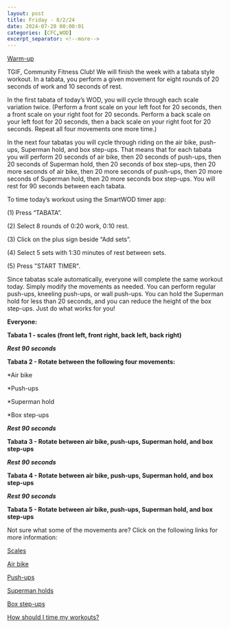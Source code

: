 ```yaml
---
layout: post
title: Friday - 8/2/24
date: 2024-07-28 00:00:01
categories: [CFC,WOD]
excerpt_separator: <!--more-->
---
```


[Warm-up](https://communityfitnessclub.wixsite.com/website/post/basic-full-body-warm-up)

TGIF, Community Fitness Club! We will finish the week with a tabata style workout. In a tabata, you perform a given movement for eight rounds of 20 seconds of work and 10 seconds of rest.

In the first tabata of today’s WOD, you will cycle through each scale variation twice. (Perform a front scale on your left foot for 20 seconds, then a front scale on your right foot for 20 seconds. Perform a back scale on your left foot for 20 seconds, then a back scale on your right foot for 20 seconds. Repeat all four movements one more time.)

In the next four tabatas you will cycle through riding on the air bike, push-ups, Superman hold, and box step-ups. That means that for each tabata you will perform 20 seconds of air bike, then 20 seconds of push-ups, then 20 seconds of Superman hold, then 20 seconds of box step-ups, then 20 more seconds of air bike, then 20 more seconds of push-ups, then 20 more seconds of Superman hold, then 20 more seconds box step-ups. You will rest for 90 seconds between each tabata.
<!--more-->
To time today’s workout using the SmartWOD timer app:

(1) Press “TABATA”.

(2) Select 8 rounds of 0:20 work, 0:10 rest.

(3) Click on the plus sign beside “Add sets”.

(4) Select 5 sets with 1:30 minutes of rest between sets.

(5) Press "START TIMER".

Since tabatas scale automatically, everyone will complete the same workout today. Simply modify the movements as needed. You can perform regular push-ups, kneeling push-ups, or wall push-ups. You can hold the Superman hold for less than 20 seconds, and you can reduce the height of the box step-ups. Just do what works for you!

**Everyone:**

**Tabata 1 - scales (front left, front right, back left, back right)**

***Rest 90 seconds***

**Tabata 2 - Rotate between the following four movements:**

*Air bike

*Push-ups

*Superman hold

*Box step-ups

***Rest 90 seconds***

**Tabata 3 - Rotate between air bike, push-ups, Superman hold, and box step-ups**

***Rest 90 seconds***

**Tabata 4 - Rotate between air bike, push-ups, Superman hold, and box step-ups**

***Rest 90 seconds***

**Tabata 5 - Rotate between air bike, push-ups, Superman hold, and box step-ups**

Not sure what some of the movements are? Click on the following links for more information:

[Scales](https://communityfitnessclub.wixsite.com/website/post/scales)

[Air bike](https://communityfitnessclub.wixsite.com/website/post/air-bike)

[Push-ups](https://communityfitnessclub.wixsite.com/website/post/push-ups)

[Superman holds](https://communityfitnessclub.wixsite.com/website/post/superman-holds)

[Box step-ups](https://www.youtube.com/watch?v=5qjqDHOUh-A)

[How should I time my workouts?](https://communityfitnessclub.wixsite.com/website/post/how-should-i-time-my-workouts)

